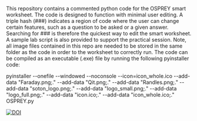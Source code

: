 This repository contains a commented python code for the OSPREY smart worksheet. 
The code is designed to function with minimal user editing. 
A triple hash (###) indicates a region of code where the user can change certain features, such as a question to be asked or a given answer.
Searching for ### is therefore the quickest way to edit the smart worksheet.
A sample lab script is also provided to support the practical session. 
Note, all image files contained in this repo are needed to be stored in the same folder as the code in order to the worksheet to correctly run. 
The code can be compiled as an executable (.exe) file by running the following pyinstaller code:


pyinstaller --onefile --windowed --noconsole --icon=icon_whole.ico --add-data "Faraday.png;." --add-data "Qit.png;." --add-data "Randles.png;." --add-data "soton_logo.png;." --add-data "logo_small.png;." --add-data "logo_full.png;." --add-data "icon.ico;." --add-data "icon_whole.ico;." OSPREY.py

[![DOI](https://zenodo.org/badge/958573980.svg)](https://doi.org/10.5281/zenodo.15125391)
